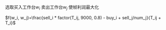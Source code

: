 选取买入工作台$w_i$ 卖出工作台$w_j$ 使帧利润最大化

$f(w_i, w_j)=\frac{sell_i * factor(T_ij, 9000, 0.8) - buy_i + sell_j/num_j}{T_ij + T_i}$
